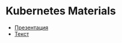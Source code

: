 # Kubernetes Materials

<ul>
    <li>
        <a 
            href="https://docs.google.com/presentation/d/1v71js9j26XJ_GnwNHf6GbjP5HyAp3_h26LSdNkAQuxk/edit?usp=sharing"
        >
            Презентация
        </a>
    </li>
    <li>
        <a 
            href="https://docs.google.com/document/d/1lT2njhAp1bh1-j1I8jkYYpvSjTh2QBUMK_IgvoDn-zU/edit?usp=sharing"
        >
            Текст
        </a>
    </li>
</ul>